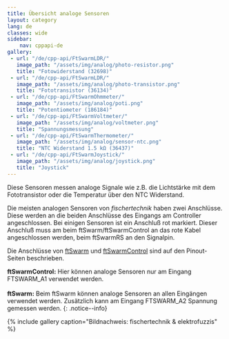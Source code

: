 ```yaml
---
title: Übersicht analoge Sensoren
layout: category
lang: de
classes: wide
sidebar:
    nav: cppapi-de
gallery:
 - url: "/de/cpp-api/FtSwarmLDR/"
   image_path: "/assets/img/analog/photo-resistor.png"
   title: "Fotowiderstand (32698)"
 - url: "/de/cpp-api/FtSwarmLDR/"
   image_path: "/assets/img/analog/photo-transistor.png"
   title: "Fototransistor (36134)"
 - url: "/de/cpp-api/FtSwarmOhmmeter/"
   image_path: "/assets/img/analog/poti.png"
   title: "Potentiometer (186184)"
 - url: "/de/cpp-api/FtSwarmVoltmeter/"
   image_path: "/assets/img/analog/voltmeter.png"
   title: "Spannungsmessung"
 - url: "/de/cpp-api/FtSwarmThermometer/"
   image_path: "/assets/img/analog/sensor-ntc.png"
   title: "NTC Widerstand 1.5 kΩ (36437)"
 - url: "/de/cpp-api/FtSwarmJoystick/"
   image_path: "/assets/img/analog/joystick.png"
   title: "Joystick"
---
```


Diese Sensoren messen analoge Signale wie z.B. die Lichtstärke mit dem Fototransistor oder die Temperatur über den NTC Widerstand.

Die meisten analogen Sensoren von *fischertechnik* haben zwei Anschlüsse. Diese werden an die beiden Anschlüsse des Eingangs am Controller angeschlossen. Bei einigen Sensoren ist ein Anschluß rot markiert. Dieser Anschluß muss am beim ftSwarm/ftSwarmControl an das rote Kabel angeschlossen werden, beim ftSwarmRS an den Signalpin.

Die Anschlüsse von [ftSwarm](/en/gettingstarted/1stftSwarm) und [ftSwarmControl](/en/gettingstarted/1stftSwarmControl) sind auf den Pinout-Seiten beschrieben.

**ftSwarmControl:** Hier können analoge Sensoren nur am Eingang FTSWARM_A1 verwendet werden.<br><br>
**ftSwarm:** Beim ftSwarm können analoge Sensoren an allen Eingängen verwendet werden. Zusätzlich kann am Eingang FTSWARM_A2 Spannung gemessen werden. 
{: .notice--info}

{% include gallery caption="Bildnachweis: fischertechnik & elektrofuzzis" %}
